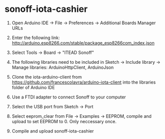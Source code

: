 # sonoff-iota-cashier

1. Open Arduino IDE -> File -> Preferences -> Additional Boards Manager URLs

2. Enter the following link: http://arduino.esp8266.com/stable/package_esp8266com_index.json

3. Select Tools -> Board -> "ITEAD Sonoff"

4. The following libraries need to be included in Sketch -> Include library -> Manage libraries: ArduinoHttpClient, ArduinoJson

5. Clone the iota-arduino-client from https://github.com/francescolavra/arduino-iota-client into the libraries folder of Arduino IDE

6. Use a FTDI adapter to connect Sonoff to your computer

7. Select the USB port from Sketch -> Port

8. Select eeprom_clear from File -> Examples -> EEPROM, compile and upload to set EEPROM to 0. Only neccessary once.

9. Compile and upload sonoff-iota-cashier


# 